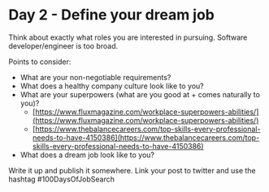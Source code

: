# Day 2 - Define your dream job

Think about exactly what roles you are interested in pursuing. Software developer/engineer is too broad. 

Points to consider:

* What are your non-negotiable requirements?
* What does a healthy company culture look like to you?
* What are your superpowers \(what are you good at + comes naturally to you\)?
  * [https://www.fluxmagazine.com/workplace-superpowers-abilities/](https://www.fluxmagazine.com/workplace-superpowers-abilities/)
  * [https://www.thebalancecareers.com/top-skills-every-professional-needs-to-have-4150386](https://www.thebalancecareers.com/top-skills-every-professional-needs-to-have-4150386)
* What does a dream job look like to you?

Write it up and publish it somewhere. Link your post to twitter and use the hashtag \#100DaysOfJobSearch



